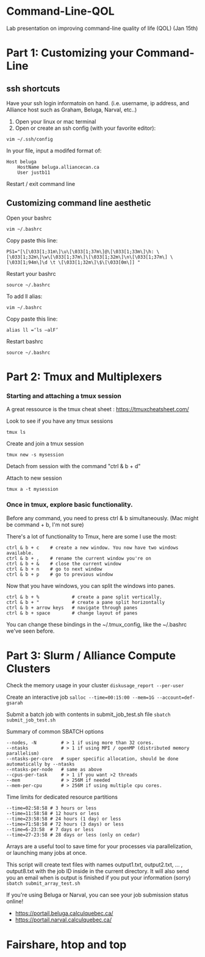 # Command-Line-QOL
Lab presentation on improving command-line quality of life (QOL) (Jan 15th)


# Part 1: Customizing your Command-Line

## ssh shortcuts

Have your ssh login informatoin on hand. (i.e. username, ip address, and Alliance host such as Graham, Beluga, Narval, etc..)
1. Open your linux or mac terminal
2. Open or create an ssh config (with your favorite editor):

`vim ~/.ssh/config`

In your file, input a modifed format of: 
```
Host beluga
    HostName beluga.alliancecan.ca
    User justb11
```

Restart / exit command line

## Customizing command line aesthetic
Open your bashrc

`vim ~/.bashrc`

Copy paste this line:

`PS1="[\[\033[1;31m\]\u\[\033[1;37m\]@\[\033[1;33m\]\h: \[\033[1;32m\]\w\[\033[1;37m\]\[\033[1;32m\]\n\[\033[1;37m\] \[\033[1;94m\]\d \t \[\033[1;32m\]\$\[\033[0m\]] "`

Restart your bashrc

`source ~/.bashrc`

To add ll alias: 

`vim ~/.bashrc`

Copy paste this line:

`alias ll =‘ls –alF’`

Restart bashrc

`source ~/.bashrc`

# Part 2: Tmux and Multiplexers

### Starting and attaching a tmux session 

A great ressource is the tmux cheat sheet : https://tmuxcheatsheet.com/

Look to see if you have any tmux sessions

`tmux ls`

Create and join a tmux session

`tmux new -s mysession`

Detach from session with the command "ctrl & b + d"

Attach to new session

`tmux a -t mysession`

### Once in tmux, explore basic functionality.

Before any command, you need to press ctrl & b simultaneously. (Mac might be command + b, I'm not sure)

There's a lot of functionality to Tmux, here are some I use the most:

```
ctrl & b + c    # create a new window. You now have two windows available.
ctrl & b + ,    # rename the current window you're on
ctrl & b + &    # close the current window
ctrl & b + n    # go to next window
ctrl & b + p    # go to previous window
``` 

Now that you have windows, you can split the windows into panes.

```
ctrl & b + %            # create a pane split vertically.
ctrl & b + "            # create a pane split horizontally
ctrl & b + arrow keys   # navigate through panes
ctrl & b + space        # change layout of panes
```


You can change these bindings in the ~/.tmux_config, like the ~/.bashrc we've seen before.

# Part 3: Slurm / Alliance Compute Clusters

Check the memory usage in your cluster
`diskusage_report --per-user`

Create an interactive job
`salloc --time=00:15:00 --mem=1G --account=def-gsarah`

Submit a batch job with contents in submit_job_test.sh file
`sbatch submit_job_test.sh`


Summary of common SBATCH options

```
--nodes, -N         # > 1 if using more than 32 cores.
--ntasks            # > 1 if using MPI / openMP (distributed memory parallelism)
--ntasks-per-core   # super specific allocation, should be done automatically by --ntasks
--ntasks-per-node   # same as above
--cpus-per-task     # > 1 if you want >2 threads
--mem               # > 256M if needed
--mem-per-cpu       # > 256M if using multiple cpu cores.
```

Time limits for dedicated resource partitions
```
--time=02:58:58 # 3 hours or less
--time=11:58:58 # 12 hours or less
--time=23:58:58 # 24 hours (1 day) or less
--time=71:58:58 # 72 hours (3 days) or less
--time=6-23:58  # 7 days or less
--time=27-23:58 # 28 days or less (only on cedar)
```

Arrays are a useful tool to save time for your processes via parallelization, or launching many jobs at once.

This script will create text files with names output1.txt, output2.txt, ... , output8.txt with the job ID inside in the current directory. It will also send you an email when is output is finished if you put your information (sorry)
`sbatch submit_array_test.sh`

If you're using Beluga or Narval, you can see your job submission status online!
- https://portail.beluga.calculquebec.ca/
- https://portail.narval.calculquebec.ca/ 

# Fairshare, htop and top












